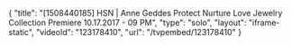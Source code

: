 {
    "title": "[1508440185] HSN | Anne Geddes Protect Nurture Love Jewelry Collection Premiere 10.17.2017 - 09 PM",
    "type": "solo",
    "layout": "iframe-static",
    "videoId": "123178410",
    "url": "\/tvpembed\/123178410"
}